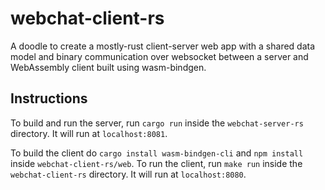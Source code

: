 # webchat-client-rs

A doodle to create a mostly-rust client-server web app with a shared data model and binary communication over websocket between a server and WebAssembly client built using wasm-bindgen.

## Instructions

To build and run the server, run `cargo run` inside the `webchat-server-rs` directory. It will run at `localhost:8081`.

To build the client do `cargo install wasm-bindgen-cli` and `npm install` inside `webchat-client-rs/web`. To run the client, run `make run` inside the `webchat-client-rs` directory. It will run at `localhost:8080`.
